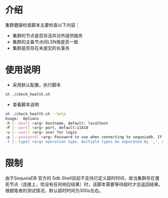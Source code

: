 # 介绍
集群健康检查脚本主要检查以下内容：
- 集群的节点是否存活并对外提供服务
- 集群的主备节点间LSN值是否一致
- 集群是否存在未提交的长事务

# 使用说明
- 采用默认配置，执行脚本

```bash
sh ./check_health.sh
```

- 查看脚本说明

```bash
sh ./check_health.sh --help
Usage:  Options
-h [--host] <arg> hostname, default: localhost
-P [--port] <arg> port, default:11810
-u [--user] <arg> user for login
-p [--password] <arg> Password to use when connecting to sequoiadb. If password is not given it's asked from the tty.
-t [--type] <arg> operation type, multiple types be separated by ',', default:all (all,status,lsn,longtrans)
```
# 限制
由于SequoiaDB 官方的 Sdb Shell目前不支持已定义超时时间，故当集群存在僵死节点（连接上，但没有任何响应结果）时，该脚本需要等待超时才会返回结果。根据笔者的测试情况，默认超时时间为300s左右。
